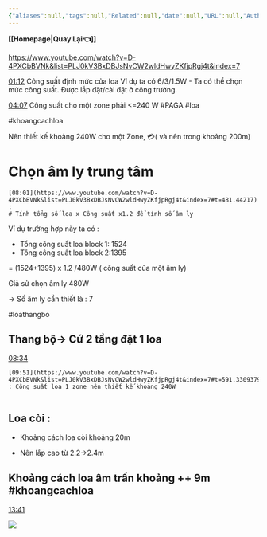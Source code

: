 ```yaml
---
{"aliases":null,"tags":null,"Related":null,"date":null,"URL":null,"Author":null,"dg-publish":true,"image":null,"permalink":"/Electric Engineer/ELV/Public Address/Bài 9 đọc bản vẽ publich address/","dgPassFrontmatter":true,"noteIcon":"2","created":"2024-01-17T14:04:39.447+07:00","updated":"2024-01-19T13:32:55.544+07:00"}
---
```


**[[Homepage\|Quay Lại👈]]**

https://www.youtube.com/watch?v=D-4PXCbBVNk&list=PLJ0kV3BxDBJsNvCW2wldHwyZKfjpRgj4t&index=7

[01:12](https://www.youtube.com/watch?v=D-4PXCbBVNk&list=PLJ0kV3BxDBJsNvCW2wldHwyZKfjpRgj4t&index=7#t=72.96370099618531)   Công suất định mức của loa 
Ví dụ ta có 6/3/1.5W - Ta có thể chọn mức công suất. Được lắp đặt/cài đặt ở công trường.



[04:07](https://www.youtube.com/watch?v=D-4PXCbBVNk&list=PLJ0kV3BxDBJsNvCW2wldHwyZKfjpRgj4t&index=7#t=247.47613902670287)  Công suất cho một zone phải <=240 W #PAGA #loa 


#khoangcachloa


Nên thiết kế khoảng 240W cho một Zone, 💳( và nên trong khoảng 200m)



# Chọn âm ly trung tâm

```ad-note
[08:01](https://www.youtube.com/watch?v=D-4PXCbBVNk&list=PLJ0kV3BxDBJsNvCW2wldHwyZKfjpRgj4t&index=7#t=481.44217)  : 
# Tính tổng số loa x Công suất x1.2 để tính số âm ly
```



Ví dụ trường hợp này ta có : 
- Tổng công suất loa block 1: 1524 
- Tổng công suất loa block 2:1395

= (1524+1395) x 1.2 /480W ( công suất của một âm ly)

Giả sử chọn âm ly 480W 

-> Số âm ly cần thiết là : 7


#loathangbo

## Thang bộ-> Cứ  2 tầng đặt 1 loa

[08:34](https://www.youtube.com/watch?v=D-4PXCbBVNk&list=PLJ0kV3BxDBJsNvCW2wldHwyZKfjpRgj4t&index=7#t=514.8967629122619)  


```ad-tip
[09:51](https://www.youtube.com/watch?v=D-4PXCbBVNk&list=PLJ0kV3BxDBJsNvCW2wldHwyZKfjpRgj4t&index=7#t=591.3309379727685)   : Công suất loa 1 zone nên thiết kế khoảng 240W


```

## Loa còi :

- Khoảng cách loa còi khoảng 20m

- Nên lắp cao từ 2.2->2.4m


## Khoảng cách loa âm trần khoảng ++ 9m #khoangcachloa 


[13:41](https://www.youtube.com/watch?v=D-4PXCbBVNk&list=PLJ0kV3BxDBJsNvCW2wldHwyZKfjpRgj4t&index=7#t=821.3013143176734)

![](https://i.imgur.com/0l0ut1y.png)


